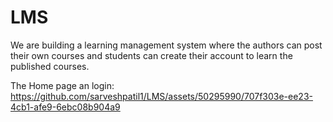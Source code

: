 # LMS
We are building a learning management system where the authors can post their own courses and students can create their account to learn the published courses.

The Home page an login:
https://github.com/sarveshpatil1/LMS/assets/50295990/707f303e-ee23-4cb1-afe9-6ebc08b904a9
